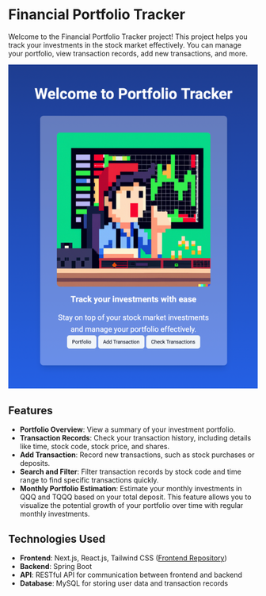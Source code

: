 # Financial Portfolio Tracker

Welcome to the Financial Portfolio Tracker project! This project helps you track your investments in the stock market effectively. You can manage your portfolio, view transaction records, add new transactions, and more.

![Project Image](src/main/resources/static/HomePage.png)

## Features

- **Portfolio Overview**: View a summary of your investment portfolio.
- **Transaction Records**: Check your transaction history, including details like time, stock code, stock price, and shares.
- **Add Transaction**: Record new transactions, such as stock purchases or deposits.
- **Search and Filter**: Filter transaction records by stock code and time range to find specific transactions quickly.
- **Monthly Portfolio Estimation**: Estimate your monthly investments in QQQ and TQQQ based on your total deposit. This feature allows you to visualize the potential growth of your portfolio over time with regular monthly investments.

## Technologies Used

- **Frontend**: Next.js, React.js, Tailwind CSS ([Frontend Repository](https://github.com/petertam888/finance-portfolio-application-ui))
- **Backend**: Spring Boot
- **API**: RESTful API for communication between frontend and backend
- **Database**: MySQL for storing user data and transaction records




